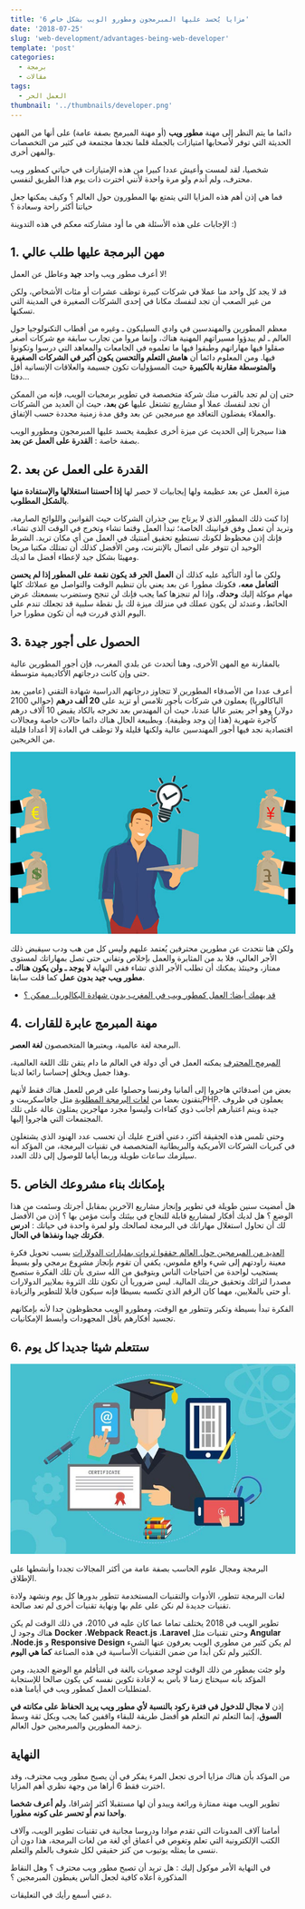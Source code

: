 ```yaml
---
title: '6 مزايا يُحسد عليها المبرمجون ومطورو الويب بشكل خاص'
date: '2018-07-25'
slug: 'web-development/advantages-being-web-developer'
template: 'post'
categories:
  - برمجة
  - مقالات
tags:
  - العمل الحر
thumbnail: '../thumbnails/developer.png'
---
```


دائما ما يتم النظر إلى مهنة **مطور ويب** (أو مهنة المبرمج بصفة عامة) على أنها من المهن الحديثة التي توفر لأصحابها امتيازات بالجملة قلما نجدها مجتمعة في كثير من التخصصات والمهن أخرى.

شخصيا، لقد لمست وأعيش عددا كبيرا من هذه الإمتيازات في حياتي كمطور ويب محترف، ولم أندم ولو مرة واحدة لأنني اخترت ذات يوم هذا الطريق لنفسي.

فما هي إذن أهم هذه المزايا التي يتمتع بها المطورون حول العالم ؟ وكيف يمكنها جعل حياتنا أكثر راحة وسعادة ؟

الإجابات على هذه الأسئلة هي ما أود مشاركته معكم في هذه التدوينة :)

## 1\. مهن البرمجة عليها طلب عالي

لا أعرف مطور ويب واحد **جيد** وعاطل عن العمل!

قد لا يجد كل واحد منا عملا في شركات كبيرة توظف عشرات أو مئات الأشخاص، ولكن من غير الصعب أن تجد لنفسك مكانا في إحدى الشركات الصغيرة في المدينة التي تسكنها.

معظم المطورين والمهندسين في وادي السيليكون ـ وغيره من أقطاب التكنولوجيا حول العالم ـ لم يبدؤوا مسيراتهم المهنية هناك، وإنما مروا من تجارب سابقة مع شركات أصغر صقلوا فيها مهاراتهم وطبقوا فيها ما تعلموه في الجامعات والمعاهد التي درسوا وتكونوا فيها. ومن المعلوم دائما أن **هامش التعلم والتحسن يكون أكبر في الشركات الصغيرة والمتوسطة مقارنة بالكبيرة** حيث المسؤوليات تكون جسيمة والعلاقات الإنسانية أقل دفئا...

حتى إن لم تجد بالقرب منك شركة متخصصة في تطوير برمجيات الويب، فإنه من الممكن أن تجد لنفسك عملا أو مشاريع تشتغل عليها **عن بعد**، حيث أن العديد من الشركات والعملاء يفضلون التعاقد مع مبرمجين عن بعد وفق مدة زمنية محددة حسب الإتفاق.

هذا سيجرنا إلى الحديث عن ميزة أخرى عظيمة يحسد عليها المبرمجون ومطورو الويب بصفة خاصة : **القدرة على العمل عن بعد**.

## 2. القدرة على العمل عن بعد

ميزة العمل عن بعد عظيمة ولها إيجابيات لا حصر لها **إذا أحسننا استغلالها والإستفادة منها بالشكل المطلوب**.

إذا كنت ذلك المطور الذي لا يرتاح بين جذران الشركات حيث القوانين واللوائح الصارمة، وتريد أن تعمل وفق قوانينك الخاصة؛ تبدأ العمل وقتما تشاء وتخرج في الوقت الذي تشاء، فإنك إذن محظوظ لكونك تستطيع تحقيق أمنتيك في العمل من أي مكان تريد. الشرط الوحيد أن تتوفر على اتصال بالإنترنت، ومن الأفضل كذلك أن تمتلك مكتبا مريحا ومهيئا بشكل جيد لإعطاء أفضل ما لديك.

ولكن ما أود التأكيد عليه كذلك أن **العمل الحر قد يكون نقمة على المطور إذا لم يحسن التعامل معه**، فكونك مطورا عن بعد يعني بأن تنظيم الوقت والتواصل مع عملائك كلها مهام موكلة إليك **وحدك**، وإذا لم تنجزها كما يجب فإنك لن تنجح وستضرب بسمعتك عرض الحائط، وعندئد لن يكون عملك في منزلك ميزة لك بل نقطة سلبية قد تجعلك تندم على اليوم الذي قررت فيه أن تكون مطورا حرا.

## 3. الحصول على أجور جيدة

بالمقارنة مع المهن الأخرى، وهنا أتحدث عن بلدي المغرب، فإن أجور المطورين عالية حتى وإن كانت درجاتهم الأكاديمية متوسطة.

أعرف عددا من الأصدقاء المطورين لا تتجاوز درجاتهم الدراسية شهادة التقني (عامين بعد الباكالوريا) يعملون في شركات بأجور تلامس أو تزيد على **20 ألف درهم** (حوالي 2100 دولار) وهو أجر يعتبر عاليا عندنا، حيث أن المهندس بعد تخرجه بالكاد يقبض 10 آلاف درهم كأجرة شهرية (هذا إن وجد وظيفة). وبطبيعة الحال هناك دائما حالات خاصة ومجالات اقتصادية نجد فيها أجور المهندسين عالية ولكنها قليلة ولا توظف في العادة إلا أعدادا قليلة من الخريجين.

[![](../images/freelancer.jpg)](../images/freelancer.jpg)

ولكن هنا نتحدث عن مطورين محترفين يُعتمد عليهم وليس كل من هب ودب سيقبض ذلك الأجر العالي، فلا بد من المثابرة والعمل بإخلاص وتفاني حتى تصل بمهاراتك لمستوى ممتاز، وحينئذ يمكنك أن تطلب الأجر الذي تشاء ففي النهاية **لا يوجد ـ ولن يكون هناك ـ مطور ويب جيد بدون عمل** كما قلت سابقا.

- [قد يهمك أيضا: العمل كمطور ويب في المغرب بدون شهادة البكالوريا.. ممكن ؟](https://www.tutomena.com/web-development/web-developer-without-baccalaureat/)

## 4. مهنة المبرمج عابرة للقارات

البرمجة لغة عالمية، ويعتبرها المتخصصون **لغة العصر**.

[المبرمج المحترف](https://www.tutomena.com/blog/%d8%b3%d8%a8%d8%b9-%d8%b5%d9%81%d8%a7%d8%aa-%d9%81%d9%8a-%d8%a7%d9%84%d9%85%d8%a8%d8%b1%d9%85%d8%ac-%d8%a7%d9%84%d9%86%d8%a7%d8%ac%d8%ad/) يمكنه العمل في أي دولة في العالم ما دام يتقن تلك اللغة العالمية، وهذا جميل ويخلق إحساسا رائعا لدينا.

بعض من أصدقائي هاجروا إلى ألمانيا وفرنسا وحصلوا على فرص للعمل هناك فقط لأنهم يتقنون بعضا من [لغات البرمجة المطلوبة](https://www.tutomena.com/web-development/top-programming-languages-2018/) مثل جافاسكريبت وPHP. يعملون في ظروف جيدة ويتم اعتبارهم أجانب ذوي كفاءات وليسوا مجرد مهاجرين يمثلون عالة على تلك المجتمعات التي هاجروا إليها.

وحتى تلمس هذه الحقيقة أكثر، دعني أقترح عليك أن تحسب عدد الهنود الذي يشتغلون في كبريات الشركات الأمريكية والبريطانية المتخصصة في تقنيات البرمجة، من المؤكد أنه سيلزمك ساعات طويلة وربما أياما للوصول إلى ذلك العدد.

## 5. بإمكانك بناء مشروعك الخاص

هل أمضيت سنين طويلة في تطوير وإنجاز مشاريع الآخرين بمقابل أجرتك وسئمت من هذا الوضع ؟ هل لديك أفكار لمشاريع قابلة للنجاح في بيئتك وأنت مؤمن بها ؟ إذن من الأفضل لك أن تحاول استغلال مهاراتك في البرمجة لصالحك ولو لمرة واحدة في حياتك : **ادرس فكرتك جيدا ونفذها في الحال**.

[العديد من المبرمجين حول العالم حققوا ثروات بمليارات الدولارات](https://www.tutomena.com/web-development/successful-programmers-stories/) بسبب تحويل فكرة معينة راودتهم إلى شيء واقع ملموس، يكفي أن تقوم بإنجاز مشروع برمجي ولو بسيط يستجيب لواحدة من احتياجات الناس وبتوفيق من الله سترى بأن تلك الفكرة ستصبح مصدرا لثرائك وتحقيق حريتك المالية. ليس ضروريا أن تكون تلك الثروة بملايير الدولارات أو حتى بالملايين، مهما كان الرقم الذي تكسبه بسيطا فإنه سيكون قابلا للتطوير والزيادة.

الفكرة تبدأ بسيطة وتكبر وتتطور مع الوقت، ومطورو الويب محظوظون جدا لأنه بإمكانهم تجسيد أفكارهم بأقل المجهودات وأبسط الإمكانيات.

## 6. ستتعلم شيئا جديدا كل يوم

[![التعلم الذاتي](../images/self-learning.jpg)](../images/self-learning.jpg)

البرمجة ومجال علوم الحاسب بصفة عامة من أكثر المجالات تجددا وأنشطها على الإطلاق.

لغات البرمجة تتطور، الأدوات والتقنيات المستخدمة تتطور بدورها كل يوم ونشهد ولادة تقنيات جديدة لم نكن على علم بها ونهاية تقنيات أخرى لم تعد صالحة.

تطوير الويب في 2018 يختلف تماما عما كان عليه في 2010، في ذلك الوقت لم يكن هناك وجود ل **Docker** ،**Webpack** **React.js** ،**Laravel** وحتى تقنيات مثل **Angular** ،**Node.js** و **Responsive Design** لم يكن كثير من مطوري الويب يعرفون عنها الشيء الكثير ولم تكن أبدا من ضمن التقنيات الأساسية في هذه الصناعة **كما هي اليوم**.

ولو جئت بمطور من ذلك الوقت لوجد صعوبات بالغة في التأقلم مع الوضع الجديد، ومن المؤكد بأنه سيحتاج زمنا لا بأس به لإعادة تكوين نفسه كي يكون صالحا للإستجابة لمتطلبات العمل كمطور ويب في أيامنا هذه.

إذن **لا مجال للدخول في فترة ركود بالنسبة لأي مطور ويب يريد الحفاظ على مكانته في السوق**، إنما التعلم ثم التعلم هو أفضل طريقة للبقاء واقفين كما يجب وبكل ثقة وسط زحمة المطورين والمبرمجين حول العالم.

## النهاية

من المؤكد بأن هناك مزايا أخرى تجعل المرء يفكر في أن يصبح مطور ويب محترف، وقد اخترت فقط 6 أراها من وجهة نظري أهم المزايا.

تطوير الويب مهنة ممتازة ورائعة ويبدو أن لها مستقبلا أكثر إشراقا، و**لم أعرف شخصا واحدا ندم أو تحسر على كونه مطورا**.

أمامنا آلاف المدونات التي تقدم موادا ودروسا مجانية في تقنيات تطوير الويب، وآلاف الكتب الإلكترونية التي تعلم وتغوص في أعماق أي لغة من لغات البرمجة، هذا دون أن ننسى ما يمثله يوتيوب من كنز حقيقي لكل شغوف بالعلم والتعلم.

في النهاية الأمر موكول إليك : هل تريد أن تصبح مطور ويب محترف ؟ وهل النقاط المذكورة أعلاه كافية لجعل الناس يغبطون المبرمجين ؟

دعني أسمع رأيك في التعليقات.
